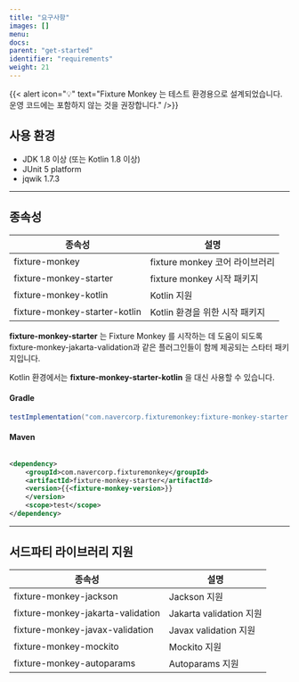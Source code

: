 ```yaml
---
title: "요구사항"
images: []
menu:
docs:
parent: "get-started"
identifier: "requirements"
weight: 21
---
```


{{< alert icon="💡" text="Fixture Monkey 는 테스트 환경용으로 설계되었습니다. 운영 코드에는 포함하지 않는 것을 권장합니다." />}}

## 사용 환경

* JDK 1.8 이상 (또는 Kotlin 1.8 이상)
* JUnit 5 platform
* jqwik 1.7.3

--------

## 종속성

| 종속성                           | 설명                      |
|-------------------------------|-------------------------|
| fixture-monkey                | fixture monkey 코어 라이브러리 |
| fixture-monkey-starter        | fixture monkey 시작 패키지   |
| fixture-monkey-kotlin         | Kotlin 지원               |
| fixture-monkey-starter-kotlin | Kotlin 환경을 위한 시작 패키지    |

**fixture-monkey-starter** 는 Fixture Monkey 를 시작하는 데 도움이 되도록 fixture-monkey-jakarta-validation과 같은 플러그인들이 함께 제공되는 스타터
패키지입니다.

Kotlin 환경에서는 **fixture-monkey-starter-kotlin** 을 대신 사용할 수 있습니다.

#### Gradle

```groovy
testImplementation("com.navercorp.fixturemonkey:fixture-monkey-starter:{{< fixture-monkey-version >}}")
```

#### Maven

```xml

<dependency>
    <groupId>com.navercorp.fixturemonkey</groupId>
    <artifactId>fixture-monkey-starter</artifactId>
    <version>{{<fixture-monkey-version>}}
    </version>
    <scope>test</scope>
</dependency>
```

--------

## 서드파티 라이브러리 지원

| 종속성                               | 설명                    |
|-----------------------------------|-----------------------|
| fixture-monkey-jackson            | Jackson 지원            |
| fixture-monkey-jakarta-validation | Jakarta validation 지원 |
| fixture-monkey-javax-validation   | Javax validation 지원   |
| fixture-monkey-mockito            | Mockito 지원            |
| fixture-monkey-autoparams         | Autoparams 지원         |
